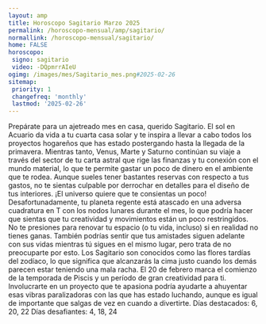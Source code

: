 ```yaml
---
layout: amp
title: Horoscopo Sagitario Marzo 2025 
permalink: /horoscopo-mensual/amp/sagitario/
normallink: /horoscopo-mensual/sagitario/
home: FALSE
horoscopo:
 signo: sagitario
 video: -DQpmrrAIeU
ogimg: /images/mes/Sagitario_mes.png#2025-02-26
sitemap:
 priority: 1
 changefreq: 'monthly'
 lastmod: '2025-02-26'
---
```



Prepárate para un ajetreado mes en casa, querido Sagitario. El sol en Acuario da vida a tu cuarta casa solar y te inspira a llevar a cabo todos los proyectos hogareños que has estado postergando hasta la llegada de la primavera.
Mientras tanto, Venus, Marte y Saturno continúan su viaje a través del sector de tu carta astral que rige las finanzas y tu conexión con el mundo material, lo que te permite gastar un poco de dinero en el ambiente que te rodea. Aunque sueles tener bastantes reservas con respecto a tus gastos, no te sientas culpable por derrochar en detalles para el diseño de tus interiores. ¡El universo quiere que te consientas un poco!
Desafortunadamente, tu planeta regente está atascado en una adversa cuadratura en T con los nodos lunares durante el mes, lo que podría hacer que sientas que tu creatividad y movimientos están un poco restringidos. No te presiones para renovar tu espacio (o tu vida, incluso) si en realidad no tienes ganas.
También podrías sentir que tus amistades siguen adelante con sus vidas mientras tú sigues en el mismo lugar, pero trata de no preocuparte por esto. Los Sagitario son conocidos como las flores tardías del zodíaco, lo que significa que alcanzarás la cima justo cuando los demás parecen estar teniendo una mala racha.
El 20 de febrero marca el comienzo de la temporada de Piscis y un período de gran creatividad para ti. Involucrarte en un proyecto que te apasiona podría ayudarte a ahuyentar esas vibras paralizadoras con las que has estado luchando, aunque es igual de importante que salgas de vez en cuando a divertirte.
Días destacados: 6, 20, 22
Días desafiantes: 4, 18, 24